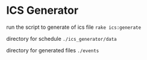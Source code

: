 # ICS Generator

run the script to generate of ics file
`rake ics:generate`

directory for schedule
`./ics_generator/data`

directory for generated files
`./events`
